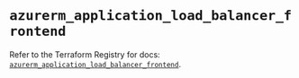 # `azurerm_application_load_balancer_frontend`

Refer to the Terraform Registry for docs: [`azurerm_application_load_balancer_frontend`](https://registry.terraform.io/providers/hashicorp/azurerm/3.88.0/docs/resources/application_load_balancer_frontend).
